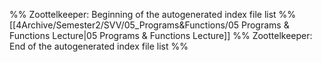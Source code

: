 %% Zoottelkeeper: Beginning of the autogenerated index file list  %%
 [[4Archive/Semester2/SVV/05_Programs&Functions/05 Programs & Functions Lecture|05 Programs & Functions Lecture]]
%% Zoottelkeeper: End of the autogenerated index file list  %%
